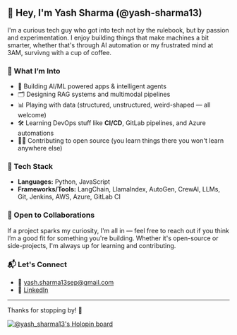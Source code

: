 ## 👋 Hey, I'm Yash Sharma (@yash-sharma13)

I'm a curious tech guy who got into tech not by the rulebook, but by passion and experimentation. I enjoy building things that make machines a bit smarter, whether that's through AI automation or my frustrated mind at 3AM, survivng with a cup of coffee.

### 🧠 What I’m Into
- 🧩 Building AI/ML powered apps & intelligent agents
- 🗂️ Designing RAG systems and multimodal pipelines
- 📊 Playing with data (structured, unstructured, weird-shaped — all welcome)
- 🛠️ Learning DevOps stuff like **CI/CD**, GitLab pipelines, and Azure automations
- 🧑‍💻 Contributing to open source (you learn things there you won't learn anywhere else)

### 🚀 Tech Stack
- **Languages:** Python, JavaScript
- **Frameworks/Tools:** LangChain, LlamaIndex, AutoGen, CrewAI, LLMs, Git, Jenkins, AWS, Azure, GitLab CI

### 🤝 Open to Collaborations
If a project sparks my curiosity, I'm all in — feel free to reach out if you think I’m a good fit for something you're building. Whether it's open-source or side-projects, I'm always up for learning and contributing.

### 📬 Let's Connect
- 📧 yash.sharma13sep@gmail.com  
- 🔗 [LinkedIn](https://www.linkedin.com/in/yash-sharma13/)

---

Thanks for stopping by! 🚀

<!---
yash-sharma13/yash-sharma13 is a ✨ special ✨ repository because its `README.md` (this file) appears on your GitHub profile.
You can click the Preview link to take a look at your changes.
--->

[![@yash_sharma13's Holopin board](https://holopin.me/yash_sharma13)](https://holopin.io/@yash_sharma13)



